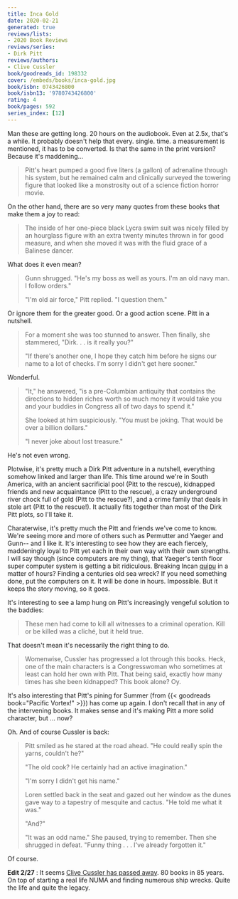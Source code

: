 ```yaml
---
title: Inca Gold
date: 2020-02-21
generated: true
reviews/lists:
- 2020 Book Reviews
reviews/series:
- Dirk Pitt
reviews/authors:
- Clive Cussler
book/goodreads_id: 198332
cover: /embeds/books/inca-gold.jpg
book/isbn: 0743426800
book/isbn13: '9780743426800'
rating: 4
book/pages: 592
series_index: [12]
---
```

Man these are getting long. 20 hours on the audiobook. Even at 2.5x, that's a while. It probably doesn't help that every. single. time. a measurement is mentioned, it has to be converted. Is that the same in the print version? Because it's maddening...  

> Pitt's heart pumped a good five liters (a gallon) of adrenaline through his system, but he remained calm and clinically surveyed the towering figure that looked like a monstrosity out of a science fiction horror movie.

<!--more-->

On the other hand, there are so very many quotes from these books that make them a joy to read:  

> The inside of her one-piece black Lycra swim suit was nicely filled by an hourglass figure with an extra twenty minutes thrown in for good measure, and when she moved it was with the fluid grace of a Balinese dancer.  

What does it even mean?  

> Gunn shrugged. "He's my boss as well as yours. I'm an old navy man. I follow orders."  
>
> "I'm old air force," Pitt replied. "I question them."  

Or ignore them for the greater good. Or a good action scene. Pitt in a nutshell.  

> For a moment she was too stunned to answer. Then finally, she stammered, "Dirk. . . is it really you?"  
>
> "If there's another one, I hope they catch him before he signs our name to a lot of checks. I'm sorry I didn't get here sooner."  

Wonderful.  

> "It," he answered, "is a pre-Columbian antiquity that contains the directions to hidden riches worth so much money it would take you and your buddies in Congress all of two days to spend it."  
>
> She looked at him suspiciously. "You must be joking. That would be over a billion dollars."  
>
> "I never joke about lost treasure."  

He's not even wrong.  

Plotwise, it's pretty much a Dirk Pitt adventure in a nutshell, everything somehow linked and larger than life. This time around we're in South America, with an ancient sacrificial pool (Pitt to the rescue), kidnapped friends and new acquaintance (Pitt to the rescue), a crazy underground river chock full of gold (Pitt to the rescue?), and a crime family that deals in stole art (Pitt to the rescue!). It actually fits together than most of the Dirk Pitt plots, so I'll take it.  

Charaterwise, it's pretty much the Pitt and friends we've come to know. We're seeing more and more of others such as Permutter and Yaeger and Gunn-- and I like it. It's interesting to see how they are each fiercely, maddeningly loyal to Pitt yet each in their own way with their own strengths. I will say though (since computers are my thing), that Yaeger's tenth floor super computer system is getting a bit ridiculous. Breaking Incan [quipu](https://en.wikipedia.org/wiki/Quipu) in a matter of hours? Finding a centuries old sea wreck? If you need something done, put the computers on it. It will be done in hours. Impossible. But it keeps the story moving, so it goes.  

It's interesting to see a lamp hung on Pitt's increasingly vengeful solution to the baddies:  

> These men had come to kill all witnesses to a criminal operation. Kill or be killed was a cliché, but it held true.

That doesn't mean it's necessarily the right thing to do.  

> Womenwise, Cussler has progressed a lot through this books. Heck, one of the main characters is a Congresswoman who sometimes at least can hold her own with Pitt. That being said, exactly how many times has she been kidnapped? This book alone? Oy.  

It's also interesting that Pitt's pining for Summer (from {{< goodreads book="Pacific Vortex!" >}}) has come up again. I don't recall that in any of the intervening books. It makes sense and it's making Pitt a more solid character, but ... now?  

Oh. And of course Cussler is back:  

> Pitt smiled as he stared at the road ahead. "He could really spin the yarns, couldn't he?"  
>
> "The old cook? He certainly had an active imagination."  
>
> "I'm sorry I didn't get his name."  
>
> Loren settled back in the seat and gazed out her window as the dunes gave way to a tapestry of mesquite and cactus. "He told me what it was."  
>
> "And?"  
>
> "It was an odd name." She paused, trying to remember. Then she shrugged in defeat. "Funny thing . . . I've already forgotten it."  

Of course.  

**Edit 2/27** : It seems [Clive Cussler has passed away](https://www.nytimes.com/2020/02/26/books/clive-cussler-dead.html). 80 books in 85 years. On top of starting a real life NUMA and finding numerous ship wrecks. Quite the life and quite the legacy.